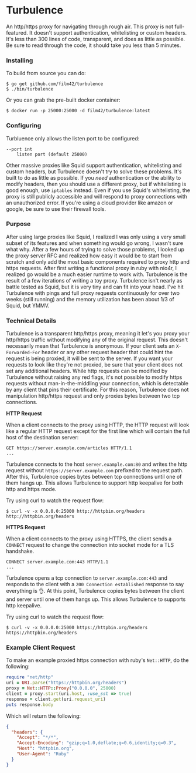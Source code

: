 Turbulence
==========

An http/https proxy for navigating through rough air. This proxy is not full-featured. It doesn't support authentication, whitelisting or custom headers. It's less than 300 lines of code, transparent, and does as little as possible. Be sure to read through the code, it should take you less than 5 minutes.

### Installing

To build from source you can do:

```
$ go get github.com/film42/turbulence
$ ./bin/turbulence
```

Or you can grab the pre-built docker container:

```
$ docker run -p 25000:25000 -d film42/turbulence:latest
```

### Configuring

Turbluence only allows the listen port to be configured:

```
--port int
    listen port (default 25000)
```

Other massive proxies like Squid support authentication, whitelisting and custom headers, but Turbulence doesn't try to solve these problems. It's built to do as little as possible. If you _need_ authentication or the ability to modify headers, then you should use a different proxy, but if whitelisting is good enough, use `iptables` instead. Even if you use Squid's whitelisting, the proxy is still publicly accessible and will respond to proxy connections with an unauthorized error. If you're using a cloud provider like amazon or google, be sure to use their firewall tools.

### Purpose

After using large proxies like Squid, I realized I was only using a very small subset of its features and when something would go wrong, I wasn't sure what why. After a few hours of trying to solve those problems, I looked up the proxy server RFC and realized how easy it would be to start from scratch and only add the most basic components required to proxy http and https requests. After first writing a functional proxy in ruby with nio4r, I realized go would be a much easier runtime to work with. Turbulence is the result of a few iterations of writing a toy proxy. Turbulence isn't nearly as battle tested as Squid, but it is very tiny and can fit into your head. I've hit Turbulence with pings and full proxy requests continuously for over two weeks (still running) and the memory utilization has been about 1/3 of Squid, but YMMV.

### Technical Details

Turbulence is a transparent http/https proxy, meaning it let's you proxy your http/https traffic without modifying any of the original request. This doesn't necessarily mean that Turbulence is anonymous. If your client sets an `X-Forwarded-For` header or any other request header that could hint the request is being proxied, it will be sent to the server. If you want your requests to look like they're not proxied, be sure that your client does not set any additional headers. While http requests can be modified by Turbulence without raising any red flags, it's not possible to modify https requests without man-in-the-middling your connection, which is detectable by any client that pins their certificate. For this reason, Turbulence does not manipulation http/https request and only proxies bytes between two tcp connections.

**HTTP Request**

When a client connects to the proxy using HTTP, the HTTP request will look like a regular HTTP request except for the first line which will contain the full host of the destination server:

```
GET https://server.example.com/articles HTTP/1.1
...
```

Turbulence connects to the host `server.example.com:80` and writes the http request without `https://server.example.com` prefixed to the request path. After this, Turbulence copies bytes between tcp connections until one of them hangs up. This allows Turbulence to support http keepalive for both http and https mode.


Try using curl to watch the request flow:

```
$ curl -v -x 0.0.0.0:25000 http://httpbin.org/headers http://httpbin.org/headers
```

**HTTPS Request**

When a client connects to the proxy using HTTPS, the client sends a `CONNECT` request to change the connection into socket mode for a TLS handshake.

```
CONNECT server.example.com:443 HTTP/1.1
...
```
Turbulence opens a tcp connection to `server.example.com:443` and responds to the client with a `200 Connection established` response to say everything is :ok_hand:. At this point, Turbulence copies bytes between the client and server until one of them hangs up. This allows Turbulence to supports http keepalive.

Try using curl to watch the request flow:

```
$ curl -v -x 0.0.0.0:25000 https://httpbin.org/headers https://httpbin.org/headers
```

### Example Client Request

To make an example proxied https connection with ruby's `Net::HTTP`, do the following:

```ruby
require "net/http"
uri = URI.parse("https://httpbin.org/headers")
proxy = Net::HTTP::Proxy("0.0.0.0", 25000)
client = proxy.start(uri.host, :use_ssl => true)
response = client.get(uri.request_uri)
puts response.body
```

Which will return the following:

```json
{
  "headers": {
    "Accept": "*/*",
    "Accept-Encoding": "gzip;q=1.0,deflate;q=0.6,identity;q=0.3",
    "Host": "httpbin.org",
    "User-Agent": "Ruby"
  }
}
```
